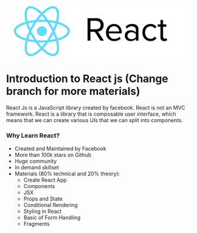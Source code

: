 ![React Logo](./img/react2.png)

# Introduction to React js (Change branch for more materials)

React Js is a JavaScript library created by facebook. React is not an MVC framework. React is a library that is composable user interface, which means that we can create various UIs that we can split into components.

### Why Learn React?

* Created and Maintained by Facebook
* More than 100k stars on Github
* Huge community
* In demand skillset
* Materials (80% technical and 20% theory):
    * Create React App
    * Components
    * JSX
    * Props and State
    * Conditional Rendering
    * Styling in React
    * Basic of Form Handling
    * Fragments
